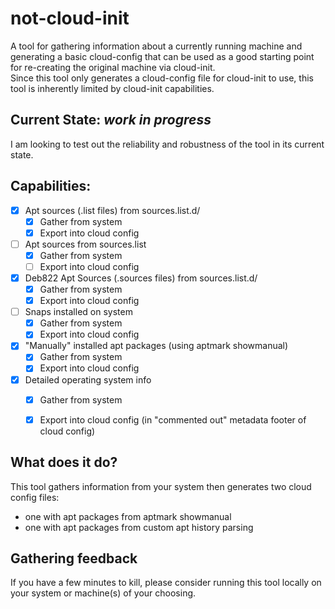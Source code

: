 # not-cloud-init

A tool for gathering information about a currently running machine and generating a basic cloud-config that can be used as a good starting point for re-creating the original machine via cloud-init.  
Since this tool only generates a cloud-config file for cloud-init to use, this tool is inherently limited by cloud-init capabilities.


## Current State: _work in progress_

I am looking to test out the reliability and robustness of the tool in its current state.

## Capabilities:

- [x] Apt sources (.list files) from sources.list.d/ 
  - [x] Gather from system
  - [x] Export into cloud config
- [ ] Apt sources from sources.list
  - [x] Gather from system
  - [ ] Export into cloud config
- [x] Deb822 Apt Sources (.sources files) from sources.list.d/
  - [x] Gather from system
  - [x] Export into cloud config
- [ ] Snaps installed on system
  - [x] Gather from system
  - [x] Export into cloud config
- [x] "Manually" installed apt packages (using aptmark showmanual)
  - [x] Gather from system
  - [x] Export into cloud config
- [x] Detailed operating system info 
  - [x] Gather from system
  - [x] Export into cloud config (in "commented out" metadata footer of cloud config)





## What does it do?

This tool gathers information from your system then generates two cloud config files: 
- one with apt packages from aptmark showmanual
- one with apt packages from custom apt history parsing

## Gathering feedback

If you have a few minutes to kill, please consider running this tool locally on your system or machine(s) of your choosing. 

